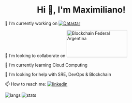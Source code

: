 <h1 align="center">Hi 👋, I'm Maximiliano!</h1>

🔭 I’m currently working on [![Datastar](http://www.datastar.com.ar/wp-content/themes/datastar/images/logo.png)](http://www.datastar.com.ar)

👯 I’m looking to collaborate on <a href="https://bfa.ar/" target="_blank" alt="Blockchain Federal Argentina"><img src="https://bfa.ar/themes/bfa/logo.svg?style=for-the-badge" alt="Blockchain Federal Argentina" width="200" height="90"></a>

🌱 I’m currently learning Cloud Computing

🤔 I’m looking for help with SRE, DevOps & Blockchain 

📫 How to reach me:  <a href="https://www.linkedin.com/in/maximiliano-gregorio-pizarro-consultor-it"><img src="https://img.shields.io/badge/LinkedIn-0077B5?style=for-the-badge&logo=linkedin&logoColor=white" alt="linkedin"></a>

<p>
  <img src="https://github-readme-stats.vercel.app/api/top-langs/?username=maximilianoPizarro&theme=dark&hide=php,html,jupyter%20notebook&count_private=true&show_icons=true" alt="langs">
  <img src="https://github-readme-stats.vercel.app/api?username=maximilianoPizarro&show_icons=true&theme=dark&count_private=true&show_icons=true" alt="stats">

